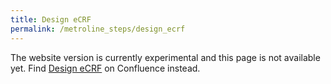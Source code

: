 ```yaml
---
title: Design eCRF
permalink: /metroline_steps/design_ecrf
---
```


The website version is currently experimental and this page is not available yet. Find [Design eCRF](https://health-ri.atlassian.net/wiki/spaces/FSD/pages/273678382/Metroline+Step+Design+eCRF+data+collection) on Confluence instead.